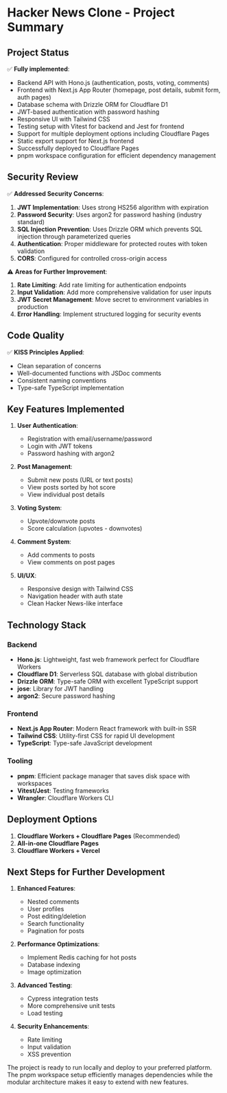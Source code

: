 # Hacker News Clone - Project Summary

## Project Status

✅ **Fully implemented**:
- Backend API with Hono.js (authentication, posts, voting, comments)
- Frontend with Next.js App Router (homepage, post details, submit form, auth pages)
- Database schema with Drizzle ORM for Cloudflare D1
- JWT-based authentication with password hashing
- Responsive UI with Tailwind CSS
- Testing setup with Vitest for backend and Jest for frontend
- Support for multiple deployment options including Cloudflare Pages
- Static export support for Next.js frontend
- Successfully deployed to Cloudflare Pages
- pnpm workspace configuration for efficient dependency management

## Security Review

✅ **Addressed Security Concerns**:
1. **JWT Implementation**: Uses strong HS256 algorithm with expiration
2. **Password Security**: Uses argon2 for password hashing (industry standard)
3. **SQL Injection Prevention**: Uses Drizzle ORM which prevents SQL injection through parameterized queries
4. **Authentication**: Proper middleware for protected routes with token validation
5. **CORS**: Configured for controlled cross-origin access

⚠️ **Areas for Further Improvement**:
1. **Rate Limiting**: Add rate limiting for authentication endpoints
2. **Input Validation**: Add more comprehensive validation for user inputs
3. **JWT Secret Management**: Move secret to environment variables in production
4. **Error Handling**: Implement structured logging for security events

## Code Quality

✅ **KISS Principles Applied**:
- Clean separation of concerns
- Well-documented functions with JSDoc comments
- Consistent naming conventions
- Type-safe TypeScript implementation

## Key Features Implemented

1. **User Authentication**:
   - Registration with email/username/password
   - Login with JWT tokens
   - Password hashing with argon2

2. **Post Management**:
   - Submit new posts (URL or text posts)
   - View posts sorted by hot score
   - View individual post details

3. **Voting System**:
   - Upvote/downvote posts
   - Score calculation (upvotes - downvotes)

4. **Comment System**:
   - Add comments to posts
   - View comments on post pages

5. **UI/UX**:
   - Responsive design with Tailwind CSS
   - Navigation header with auth state
   - Clean Hacker News-like interface

## Technology Stack

### Backend
- **Hono.js**: Lightweight, fast web framework perfect for Cloudflare Workers
- **Cloudflare D1**: Serverless SQL database with global distribution
- **Drizzle ORM**: Type-safe ORM with excellent TypeScript support
- **jose**: Library for JWT handling
- **argon2**: Secure password hashing

### Frontend
- **Next.js App Router**: Modern React framework with built-in SSR
- **Tailwind CSS**: Utility-first CSS for rapid UI development
- **TypeScript**: Type-safe JavaScript development

### Tooling
- **pnpm**: Efficient package manager that saves disk space with workspaces
- **Vitest/Jest**: Testing frameworks
- **Wrangler**: Cloudflare Workers CLI

## Deployment Options

1. **Cloudflare Workers + Cloudflare Pages** (Recommended)
2. **All-in-one Cloudflare Pages** 
3. **Cloudflare Workers + Vercel**

## Next Steps for Further Development

1. **Enhanced Features**:
   - Nested comments
   - User profiles
   - Post editing/deletion
   - Search functionality
   - Pagination for posts

2. **Performance Optimizations**:
   - Implement Redis caching for hot posts
   - Database indexing
   - Image optimization

3. **Advanced Testing**:
   - Cypress integration tests
   - More comprehensive unit tests
   - Load testing

4. **Security Enhancements**:
   - Rate limiting
   - Input validation
   - XSS prevention

The project is ready to run locally and deploy to your preferred platform. The pnpm workspace setup efficiently manages dependencies while the modular architecture makes it easy to extend with new features.
